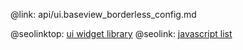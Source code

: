 @link: api/ui.baseview_borderless_config.md

@seolinktop: [ui widget library](https://webix.com)
@seolink: [javascript list](https://webix.com/widget/list/)